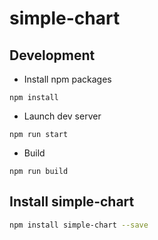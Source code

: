 # simple-chart


## Development

- Install npm packages

```
npm install
```

- Launch dev server

```
npm run start
```

- Build

```
npm run build
```

## Install simple-chart

```bash
npm install simple-chart --save
```
